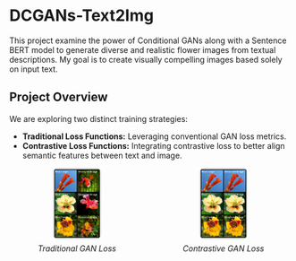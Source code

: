 # DCGANs-Text2Img

This project examine the power of Conditional GANs along with a Sentence BERT model to generate diverse and realistic flower images from textual descriptions. My goal is to create visually compelling images based solely on input text.

## Project Overview

We are exploring two distinct training strategies:
- **Traditional Loss Functions:** Leveraging conventional GAN loss metrics.
- **Contrastive Loss Functions:** Integrating contrastive loss to better align semantic features between text and image. 

<div style="display: flex; justify-content: center; align-items: center; gap: 20px;">

<figure style="margin: 0; text-align: center;">
    <img src="GANs.png" alt="Traditional GAN Loss" style="width: 35%; border: 1px solid #ccc; border-radius: 8px;">
    <figcaption style="text-align: center; font-style: italic; margin-top: 5px;">Traditional GAN Loss</figcaption>
</figure>

<figure style="margin: 0; text-align: center;">
    <img src="GANs_contrastive.png" alt="Contrastive GAN Loss" style="width: 35%; border: 1px solid #ccc; border-radius: 8px;">
    <figcaption style="text-align: center; font-style: italic; margin-top: 5px;">Contrastive GAN Loss</figcaption>
</figure>

</div>
